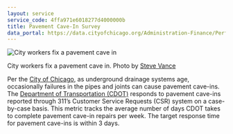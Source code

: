 ```yaml
---
layout: service
service_code: 4ffa971e6018277d4000000b
title: Pavement Cave-In Survey
data_portal: https://data.cityofchicago.org/Administration-Finance/Performance-Metrics-Transportation-Pavement-Cave-i/euee-qccq
---
```


![City workers fix a pavement cave in](http://farm9.staticflickr.com/8094/8436754476_68909ac986_n.jpg "City workers fix a pavement cave in. Photo by Steve Vance")

<figcaption>
City workers fix a pavement cave in. Photo by <a href="http://www.flickr.com/photos/75698896@N00/8436754476/">Steve Vance</a>
</figcaption>

Per the [City of Chicago](https://data.cityofchicago.org/Administration-Finance/Performance-Metrics-Transportation-Pavement-Cave-i/euee-qccq), as underground drainage systems age, occasionally failures in the pipes and joints can cause pavement cave-ins. The [Department of Transportation (CDOT)](http://www.cityofchicago.org/city/en/depts/cdot.html) responds to pavement cave-ins reported through 311’s Customer Service Requests (CSR) system on a case-by-case basis. This metric tracks the average number of days CDOT takes to complete pavement cave-in repairs per week. The target response time for pavement cave-ins is within 3 days.

